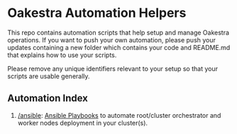 # Oakestra Automation Helpers

This repo contains automation scripts that help setup and manage Oakestra operations. If you want to push your own automation, please push your updates containing a new folder which contains your code and README.md that explains how to use your scripts.

Please remove any unique identifiers relevant to your setup so that your scripts are usable generally.

## Automation Index

1. [/ansible](/ansible): [Ansible Playbooks](https://docs.ansible.com/ansible/latest/installation_guide/intro_installation.html) to automate root/cluster orchestrator and worker nodes deployment in your cluster(s).  
